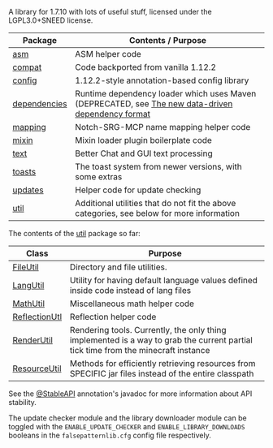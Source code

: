 A library for 1.7.10 with lots of useful stuff, licensed under the LGPL3.0+SNEED license.

| Package                                                         | Contents / Purpose                                                                                                                      |
|-----------------------------------------------------------------|-----------------------------------------------------------------------------------------------------------------------------------------|
| [asm](src/main/java/com/falsepattern/lib/asm)                   | ASM helper code                                                                                                                         |
| [compat](src/main/java/com/falsepattern/lib/compat)             | Code backported from vanilla 1.12.2                                                                                                     |
| [config](src/main/java/com/falsepattern/lib/config)             | 1.12.2-style annotation-based config library                                                                                            |
| [dependencies](src/main/java/com/falsepattern/lib/dependencies) | Runtime dependency loader which uses Maven (DEPRECATED, see [The new data-driven dependency format](src/main/resources/DEPENDENCIES.MD) |
| [mapping](src/main/java/com/falsepattern/lib/mapping)           | Notch-SRG-MCP name mapping helper code                                                                                                  |
| [mixin](src/main/java/com/falsepattern/lib/mixin)               | Mixin loader plugin boilerplate code                                                                                                    |
| [text](src/main/java/com/falsepattern/lib/text)                 | Better Chat and GUI text processing                                                                                                     |
| [toasts](src/main/java/com/falsepattern/lib/toasts)             | The toast system from newer versions, with some extras                                                                                  |
| [updates](src/main/java/com/falsepattern/lib/updates)           | Helper code for update checking                                                                                                         |
| [util](src/main/java/com/falsepattern/lib/util)                 | Additional utilities that do not fit the above categories, see below for more information                                               |

The contents of the [util](src/main/java/com/falsepattern/lib/util) package so far:

| Class                                                                        | Purpose                                                                                                                           |
|------------------------------------------------------------------------------|-----------------------------------------------------------------------------------------------------------------------------------|
| [FileUtil](src/main/java/com/falsepattern/lib/util/FileUtil.java)            | Directory and file utilities.                                                                                                     |
| [LangUtil](src/main/java/com/falsepattern/lib/util/LangUtil.java)            | Utility for having default language values defined inside code instead of lang files                                              |
| [MathUtil](src/main/java/com/falsepattern/lib/util/MathUtil.java)            | Miscellaneous math helper code                                                                                                    |
| [ReflectionUtl](src/main/java/com/falsepattern/lib/util/ReflectionUtil.java) | Reflection helper code                                                                                                            |
| [RenderUtil](src/main/java/com/falsepattern/lib/util/RenderUtil.java)        | Rendering tools. Currently, the only thing implemented is a way to grab the current partial tick time from the minecraft instance |
| [ResourceUtil](src/main/java/com/falsepattern/lib/util/ResourceUtil.java)    | Methods for efficiently retrieving resources from SPECIFIC jar files instead of the entire classpath                              |

See the [@StableAPI](src/main/java/com/falsepattern/lib/StableAPI.java) annotation's javadoc for more information about
API stability.

The update checker module and the library downloader module can be toggled with the `ENABLE_UPDATE_CHECKER` and 
`ENABLE_LIBRARY_DOWNLOADS` booleans in the `falsepatternlib.cfg` config file respectively.
